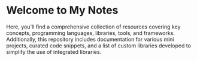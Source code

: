 # Welcome to My Notes

Here, you'll find a comprehensive collection of resources covering key concepts, programming languages, libraries, tools, and frameworks. Additionally, this repository includes documentation for various mini projects, curated code snippets, and a list of custom libraries developed to simplify the use of integrated libraries.